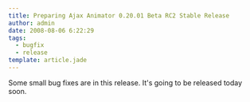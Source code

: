 ```yaml
---
title: Preparing Ajax Animator 0.20.01 Beta RC2 Stable Release
author: admin
date: 2008-08-06 6:22:29
tags: 
  - bugfix
  - release
template: article.jade
---
```


Some small bug fixes are in this release. It's going to be released today soon.
